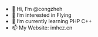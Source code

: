 - 👋 Hi, I’m @congzheh
- 👀 I’m interested in Flying
- 🌱 I’m currently learning PHP C++
- 📫 My Website: imhcz.cn

<!---
congzheh/congzheh is a ✨ special ✨ repository because its `README.md` (this file) appears on your GitHub profile.
You can click the Preview link to take a look at your changes.
--->

